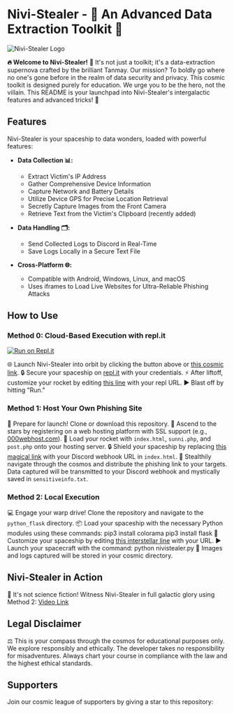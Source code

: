 # Nivi-Stealer - 🚀 An Advanced Data Extraction Toolkit 🌟

![Nivi-Stealer Logo](https://media.tenor.com/CgGUXc-LDc4AAAAC/hacker-pc.gif)

**🔥 Welcome to Nivi-Stealer!** 🚀 It's not just a toolkit; it's a data-extraction supernova crafted by the brilliant Tanmay. Our mission? To boldly go where no one's gone before in the realm of data security and privacy. This cosmic toolkit is designed purely for education. We urge you to be the hero, not the villain. This README is your launchpad into Nivi-Stealer's intergalactic features and advanced tricks! 🌌

## Features

Nivi-Stealer is your spaceship to data wonders, loaded with powerful features:

- **Data Collection 📊:**
  - Extract Victim's IP Address
  - Gather Comprehensive Device Information
  - Capture Network and Battery Details
  - Utilize Device GPS for Precise Location Retrieval
  - Secretly Capture Images from the Front Camera
  - Retrieve Text from the Victim's Clipboard (recently added)

- **Data Handling 🗂️:**
  - Send Collected Logs to Discord in Real-Time
  - Save Logs Locally in a Secure Text File

- **Cross-Platform 🌐:**
  - Compatible with Android, Windows, Linux, and macOS
  - Uses iframes to Load Live Websites for Ultra-Reliable Phishing Attacks

## How to Use

### Method 0: Cloud-Based Execution with repl.it

[![Run on Repl.it](https://repl.it/badge/github/tanm-sys/Nivistealer)](https://repl.it/github/tanm-sys/Nivistealer)

🌐 Launch Nivi-Stealer into orbit by clicking the button above or [this cosmic link](https://repl.it/github/tanm-sys/Nivistealer).
🔒 Secure your spaceship on [repl.it](https://repl.it) with your credentials.
⚡ After liftoff, customize your rocket by editing [this line](https://github.com/tanm-sys/Nivistealer/blob/bfb77519443a90613fab8f55c1a534b8918c5345/python_flask/index.html#L185) with your repl URL.
▶️ Blast off by hitting "Run."

### Method 1: Host Your Own Phishing Site

🚀 Prepare for launch! Clone or download this repository.
🌟 Ascend to the stars by registering on a web hosting platform with SSL support (e.g., [000webhost.com](https://www.000webhost.com/)).
🚁 Load your rocket with `index.html`, `sunni.php`, and `post.php` onto your hosting server.
🔒 Shield your spaceship by replacing [this magical link](https://github.com/tanm-sys/Nivistealer/blob/cd447284a17844d019fa116f2cd5665de9bd1c6b/index.html#L80) with your Discord webhook URL in `index.html`.
🌌 Stealthily navigate through the cosmos and distribute the phishing link to your targets. Data captured will be transmitted to your Discord webhook and mystically saved in `sensitiveinfo.txt`.

### Method 2: Local Execution

💻 Engage your warp drive! Clone the repository and navigate to the `python_flask` directory.
📦 Load your spaceship with the necessary Python modules using these commands:
 pip3 install colorama
 pip3 install flask
🚀 Customize your spaceship by editing [this interstellar line](https://github.com/tanm-sys/Nivistealer/blob/cd447284a17844d019fa116f2cd5665de9bd1c6b/python_flask/index.html#L142) with your URL.
▶️ Launch your spacecraft with the command:
 python nivistealer.py
📸 Images and logs captured will be stored in your cosmic directory.

## Nivi-Stealer in Action

🎥 It's not science fiction! Witness Nivi-Stealer in full galactic glory using Method 2: [Video Link](https://user-images.githubusercontent.com/46685308/156226849-ccce8ade-552a-49bd-be93-eb14aaed8971.mp4)

## Legal Disclaimer

⚖️ This is your compass through the cosmos for educational purposes only. We explore responsibly and ethically. The developer takes no responsibility for misadventures. Always chart your course in compliance with the law and the highest ethical standards.

## Supporters

Join our cosmic league of supporters by giving a star to this repository:

